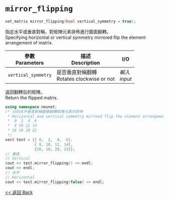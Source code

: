 # `mirror_flipping`

```c++
net_matrix mirror_flipping(bool vertical_symmetry = true);
```

指定水平或垂直對稱，對矩陣元素排佈進行鏡面翻轉。\
Specifying horizontal or vertical symmetry mirrored flip the element arrangement of matrix.

參數<br>Parameters|描述<br>Description|I/O
-|-|-
`vertical_symmetry`|是否垂直對稱翻轉<br>Rotates clockwise or not|*輸入<br>input*

返回翻轉后的矩陣。\
Return the flipped matrix.

```c++
using namespace neunet;
/* 分別水平垂直對稱鏡像翻轉矩陣元素的排佈
 * Horizontal and vertical symmetry mirroed flip the element arrangement of matrix respectivel
 *  0  2  4  6
 *  8 10 12 14
 * 16 18 20 22
 */
vect test = {{ 0,  2,  4,  6},
             { 8, 10, 12, 14},
             {16, 18, 20, 22}};
// 垂直
// Vertical
cout << test.mirror_flipping() << endl;
cout << endl;
// 水平
// Horizontal
cout << test.mirror_flipping(false) << endl;
```

[<< 返回 Back](cover.md)
